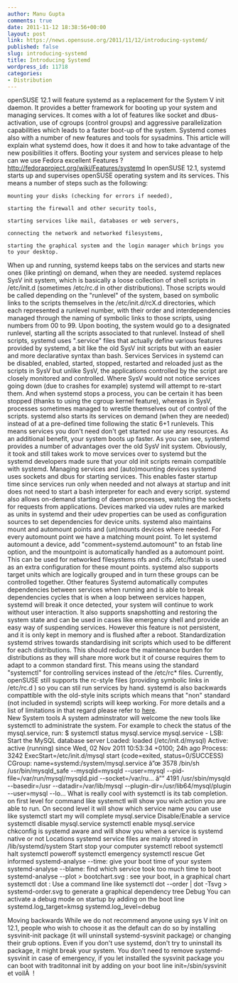 ```yaml
---
author: Manu Gupta
comments: true
date: 2011-11-12 18:38:56+00:00
layout: post
link: https://news.opensuse.org/2011/11/12/introducing-systemd/
published: false
slug: introducing-systemd
title: Introducing Systemd
wordpress_id: 11718
categories:
- Distribution
---
```


openSUSE 12.1 will feature systemd as a replacement for the System V init daemon. It provides a better framework for booting up your system and managing services. It comes with a lot of features like socket and dbus-activation, use of cgroups (control groups) and aggressive parallelization capabilities which leads to a faster boot-up of the system. Systemd comes also with a number of new features and tools for sysadmins. This article will explain what systemd does, how it does it and how to take advantage of the new posibilities it offers.
Booting your system and services
please to help can we use Fedora excellent Features ?
http://fedoraproject.org/wiki/Features/systemd
In openSUSE 12.1, systemd starts up and supervises openSUSE operating system and its services. This means a number of steps such as the following:

    mounting your disks (checking for errors if needed),

    starting the firewall and other security tools,

    starting services like mail, databases or web servers,

    connecting the network and networked filesystems,

    starting the graphical system and the login manager which brings you to your desktop.

When up and running, systemd keeps tabs on the services and starts new ones (like printing) on demand, when they are needed.
systemd replaces SysV init system, which is basically a loose collection of shell scripts in /etc/init.d (sometimes /etc/rc.d in other distributions). Those scripts would be called depending on the "runlevel" of the system, based on symbolic links to the scripts themselves in the /etc/init.d/rcX.d directories, which each represented a runlevel number, with their order and interdependencies managed through the naming of symbolic links to those scripts, using numbers from 00 to 99. Upon booting, the system would go to a designated runlevel, starting all the scripts associated to that runlevel.
Instead of shell scripts, systemd uses ".service" files that actually define various features provided by systemd, a bit like the old SysV init scripts but with an easier and more declarative syntax than bash.
Services 
Services in systemd can be disabled, enabled, started, stopped, restarted and reloaded just as the scripts in SysV but unlike SysV, the applications controlled by the script are closely monitored and controlled. Where SysV would not notice services going down (due to crashes for example) systemd will attempt to re-start them. And when systemd stops a process, you can be certain it has been stopped (thanks to using the cgroup kernel feature), whereas in SysV, processes sometimes managed to wrestle themselves out of control of the scripts. systemd also starts its services on demand (when they are needed) instead of at a pre-defined time following the static 6+1 runlevels. This means services you don't need don't get started nor use any resources. As an additional benefit, your system boots up faster.
As you can see, systemd provides a number of advantages over the old SysV init system. Obviously, it took and still takes work to move services over to systemd but the systemd developers made sure that your old init scripts remain compatible with systemd. 
Managing services and (auto)mounting devices
systemd uses sockets and dbus for starting services. This enables faster startup time since services run only when needed and not always at startup and init does not need to start a bash interpreter for each and every script. systemd also allows on-demand starting of daemon processes, watching the sockets for requests from applications. 
Devices marked via udev rules are marked as units in systemd and their udev properties can be used as configuration sources to set dependencies for device units. systemd also maintains mount and automount points and (un)mounts devices where needed.  For every automount point we have a matching mount point. To let systemd automount a device, add "comment=systemd.automount" to an fstab line option, and the mountpoint is automatically handled as a automount point. This can be used for networked filesystems nfs and cifs. /etc/fstab is used as an extra configuration for these mount points. systemd also supports target units which are logically grouped and in turn these groups can be controlled together.
Other features
Systemd automatically computes dependencies between services when running and is able to break dependencies cycles that is  when a loop between services happen, systemd will break it once detected, your system will continue to work without user interaction. It also supports snapshotting and restoring the system state and can be used in cases like emergency shell and provide an easy way of suspending services. However this feature is not persistent, and it is only kept in memory and is flushed after a reboot.
Standardization
systemd strives towards standardising init scripts which used to be different for each distributions. This should reduce the maintenance burden for distributions as they will share more work but it of course requires them to adapt to a common standard first. This means using the standard "systemctl" for controlling services instead of the /etc/rc* files. Currently, openSUSE still supports the rc-style files (providing symbolic links in /etc/rc.d ) so you can stil run services by hand. systemd is also backwards compattible with the old-style inits scripts which means that "non" standard (not included in systemd) scripts will keep working. For more details and a list of limitations in that regard please refer to [here](www.freedesktop.org/wiki/Software/systemd/Incompatibilities).  
New System tools
A system adminstrator will welcome the new tools like systemctl to administrate the system. For example to check the status of the mysql.service, run:
$ systemctl status mysql.service
mysql.service - LSB: Start the MySQL database server
          Loaded: loaded (/etc/init.d/mysql)
          Active: active (running) since Wed, 02 Nov 2011 10:53:34 +0100; 24h ago
         Process: 3242 ExecStart=/etc/init.d/mysql start (code=exited, status=0/SUCCESS)
          CGroup: name=systemd:/system/mysql.service
                  â”œ 3578 /bin/sh /usr/bin/mysqld_safe --mysqld=mysqld --user=mysql --pid-file=/var/run/mysql/mysqld.pid --socket=/var/ru...
                  â”” 4191 /usr/sbin/mysqld --basedir=/usr --datadir=/var/lib/mysql --plugin-dir=/usr/lib64/mysql/plugin --user=mysql --lo...
What is really cool with systemctl is its tab completion. on first level for command like systemctl will show you wich action you are able to run. On second level it will show which service name you can use like systemctl start my will complete mysql.service
    Disable/Enable a service
    systemctl disable mysql.service 
    systemctl enable mysql.service  
    chkconfig is systemd aware and will show you when a service is systemd native or not
    Locations 
    systemd service files are mainly stored in /lib/systemd/system
    Start stop your computer
    systemctl reboot 
    systemctl halt
    systemctl poweroff
    systemctl emergency
    systemctl rescue
    Get informed 
    systemd-analyse --time: give your boot time of your system
    systemd-analyse --blame: find which service took too much time to boot
    systemd-analyse --plot > bootchart.svg : see your boot, in a graphical chart
    systemctl dot : Use a command line like systemctl dot --order |  dot -Tsvg > systemd-order.svg to generate a graphical dependency tree
    Debug 
    You can activate a debug mode on startup by adding on the boot line
    systemd.log_target=kmsg systemd.log_level=debug 
    
Moving backwards
While we do not recommend anyone using sys V init on 12.1, people who wish to choose it as the default can do so by installing sysvinit-init package (it will uninstall systemd-sysvinit package) or changing their grub options. Even if you don't use systemd, don't try to uninstall its package, it might break your system. You don't need to remove systemd-sysvinit in case of emergency, if you let installed the sysvinit package you can boot with traditonnal init by adding on your boot line init=/sbin/sysvinit et voilÃ  !
